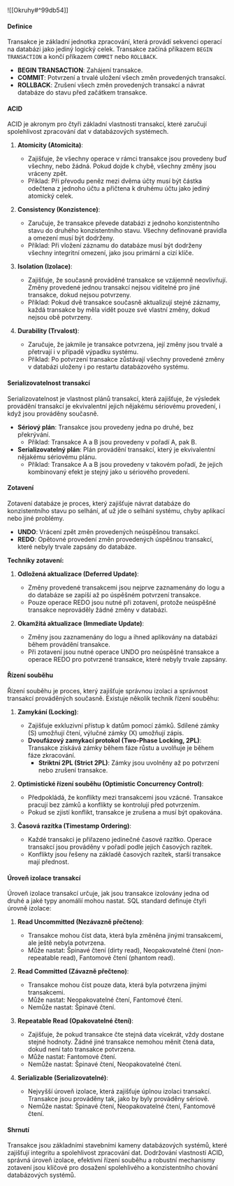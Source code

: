 ![[Okruhy#^99db54]]

#### Definice

Transakce je základní jednotka zpracování, která provádí sekvenci operací na databázi jako jediný logický celek. Transakce začíná příkazem `BEGIN TRANSACTION` a končí příkazem `COMMIT` nebo `ROLLBACK`.

- **BEGIN TRANSACTION**: Zahájení transakce.
- **COMMIT**: Potvrzení a trvalé uložení všech změn provedených transakcí.
- **ROLLBACK**: Zrušení všech změn provedených transakcí a návrat databáze do stavu před začátkem transakce.

#### ACID

ACID je akronym pro čtyři základní vlastnosti transakcí, které zaručují spolehlivost zpracování dat v databázových systémech.

1. **Atomicity (Atomicita)**:
   - Zajišťuje, že všechny operace v rámci transakce jsou provedeny buď všechny, nebo žádná. Pokud dojde k chybě, všechny změny jsou vráceny zpět.
   - Příklad: Při převodu peněz mezi dvěma účty musí být částka odečtena z jednoho účtu a přičtena k druhému účtu jako jediný atomický celek.

2. **Consistency (Konzistence)**:
   - Zaručuje, že transakce převede databázi z jednoho konzistentního stavu do druhého konzistentního stavu. Všechny definované pravidla a omezení musí být dodrženy.
   - Příklad: Při vložení záznamu do databáze musí být dodrženy všechny integritní omezení, jako jsou primární a cizí klíče.

3. **Isolation (Izolace)**:
   - Zajišťuje, že současně prováděné transakce se vzájemně neovlivňují. Změny provedené jednou transakcí nejsou viditelné pro jiné transakce, dokud nejsou potvrzeny.
   - Příklad: Pokud dvě transakce současně aktualizují stejné záznamy, každá transakce by měla vidět pouze své vlastní změny, dokud nejsou obě potvrzeny.

4. **Durability (Trvalost)**:
   - Zaručuje, že jakmile je transakce potvrzena, její změny jsou trvalé a přetrvají i v případě výpadku systému.
   - Příklad: Po potvrzení transakce zůstávají všechny provedené změny v databázi uloženy i po restartu databázového systému.

#### Serializovatelnost transakcí

Serializovatelnost je vlastnost plánů transakcí, která zajišťuje, že výsledek provádění transakcí je ekvivalentní jejich nějakému sériovému provedení, i když jsou prováděny současně.

- **Sériový plán**: Transakce jsou provedeny jedna po druhé, bez překrývání.
  - Příklad: Transakce A a B jsou provedeny v pořadí A, pak B.
- **Serializovatelný plán**: Plán provádění transakcí, který je ekvivalentní nějakému sériovému plánu.
  - Příklad: Transakce A a B jsou provedeny v takovém pořadí, že jejich kombinovaný efekt je stejný jako u sériového provedení.

#### Zotavení

Zotavení databáze je proces, který zajišťuje návrat databáze do konzistentního stavu po selhání, ať už jde o selhání systému, chyby aplikací nebo jiné problémy.

- **UNDO**: Vrácení zpět změn provedených neúspěšnou transakcí.
- **REDO**: Opětovné provedení změn provedených úspěšnou transakcí, které nebyly trvale zapsány do databáze.

**Techniky zotavení:**

1. **Odložená aktualizace (Deferred Update)**:
   - Změny provedené transakcemi jsou nejprve zaznamenány do logu a do databáze se zapíší až po úspěšném potvrzení transakce.
   - Pouze operace REDO jsou nutné při zotavení, protože neúspěšné transakce neprováděly žádné změny v databázi.

2. **Okamžitá aktualizace (Immediate Update)**:
   - Změny jsou zaznamenány do logu a ihned aplikovány na databázi během provádění transakce.
   - Při zotavení jsou nutné operace UNDO pro neúspěšné transakce a operace REDO pro potvrzené transakce, které nebyly trvale zapsány.

#### Řízení souběhu

Řízení souběhu je proces, který zajišťuje správnou izolaci a správnost transakcí prováděných současně. Existuje několik technik řízení souběhu:

1. **Zamykání (Locking)**:
   - Zajišťuje exkluzivní přístup k datům pomocí zámků. Sdílené zámky (S) umožňují čtení, výlučné zámky (X) umožňují zápis.
   - **Dvoufázový zamykací protokol (Two-Phase Locking, 2PL)**: Transakce získává zámky během fáze růstu a uvolňuje je během fáze zkracování.
     - **Striktní 2PL (Strict 2PL)**: Zámky jsou uvolněny až po potvrzení nebo zrušení transakce.

2. **Optimistické řízení souběhu (Optimistic Concurrency Control)**:
   - Předpokládá, že konflikty mezi transakcemi jsou vzácné. Transakce pracují bez zámků a konflikty se kontrolují před potvrzením.
   - Pokud se zjistí konflikt, transakce je zrušena a musí být opakována.

3. **Časová razítka (Timestamp Ordering)**:
   - Každé transakci je přiřazeno jedinečné časové razítko. Operace transakcí jsou prováděny v pořadí podle jejich časových razítek.
   - Konflikty jsou řešeny na základě časových razítek, starší transakce mají přednost.

#### Úroveň izolace transakcí

Úroveň izolace transakcí určuje, jak jsou transakce izolovány jedna od druhé a jaké typy anomálií mohou nastat. SQL standard definuje čtyři úrovně izolace:

1. **Read Uncommitted (Nezávazně přečteno)**:
   - Transakce mohou číst data, která byla změněna jinými transakcemi, ale ještě nebyla potvrzena.
   - Může nastat: Špinavé čtení (dirty read), Neopakovatelné čtení (non-repeatable read), Fantomové čtení (phantom read).

2. **Read Committed (Závazně přečteno)**:
   - Transakce mohou číst pouze data, která byla potvrzena jinými transakcemi.
   - Může nastat: Neopakovatelné čtení, Fantomové čtení.
   - Nemůže nastat: Špinavé čtení.

3. **Repeatable Read (Opakovatelné čtení)**:
   - Zajišťuje, že pokud transakce čte stejná data vícekrát, vždy dostane stejné hodnoty. Žádné jiné transakce nemohou měnit čtená data, dokud není tato transakce potvrzena.
   - Může nastat: Fantomové čtení.
   - Nemůže nastat: Špinavé čtení, Neopakovatelné čtení.

4. **Serializable (Serializovatelné)**:
   - Nejvyšší úroveň izolace, která zajišťuje úplnou izolaci transakcí. Transakce jsou prováděny tak, jako by byly prováděny sériově.
   - Nemůže nastat: Špinavé čtení, Neopakovatelné čtení, Fantomové čtení.

#### Shrnutí

Transakce jsou základními stavebními kameny databázových systémů, které zajišťují integritu a spolehlivost zpracování dat. Dodržování vlastností ACID, správná úroveň izolace, efektivní řízení souběhu a robustní mechanismy zotavení jsou klíčové pro dosažení spolehlivého a konzistentního chování databázových systémů.